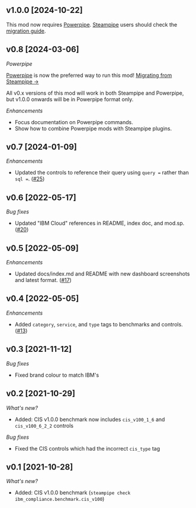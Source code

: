 ## v1.0.0 [2024-10-22]

This mod now requires [Powerpipe](https://powerpipe.io). [Steampipe](https://steampipe.io) users should check the [migration guide](https://powerpipe.io/blog/migrating-from-steampipe).

## v0.8 [2024-03-06]

_Powerpipe_

[Powerpipe](https://powerpipe.io) is now the preferred way to run this mod!  [Migrating from Steampipe →](https://powerpipe.io/blog/migrating-from-steampipe)

All v0.x versions of this mod will work in both Steampipe and Powerpipe, but v1.0.0 onwards will be in Powerpipe format only.

_Enhancements_

- Focus documentation on Powerpipe commands.
- Show how to combine Powerpipe mods with Steampipe plugins.

## v0.7 [2024-01-09]

_Enhancements_

- Updated the controls to reference their query using `query =` rather than `sql =`. ([#25](https://github.com/turbot/steampipe-mod-ibm-compliance/pull/25))

## v0.6 [2022-05-17]

_Bug fixes_

- Updated "IBM Cloud" references in README, index doc, and mod.sp. ([#20](https://github.com/turbot/steampipe-mod-ibm-compliance/pull/20))

## v0.5 [2022-05-09]

_Enhancements_

- Updated docs/index.md and README with new dashboard screenshots and latest format. ([#17](https://github.com/turbot/steampipe-mod-ibm-compliance/pull/17))

## v0.4 [2022-05-05]

_Enhancements_

- Added `category`, `service`, and `type` tags to benchmarks and controls. ([#13](https://github.com/turbot/steampipe-mod-ibm-compliance/pull/13))

## v0.3 [2021-11-12]

_Bug fixes_

- Fixed brand colour to match IBM's

## v0.2 [2021-10-29]

_What's new?_

- Added: CIS v1.0.0 benchmark now includes `cis_v100_1_6` and `cis_v100_6_2_2` controls

_Bug fixes_

- Fixed the CIS controls which had the incorrect `cis_type` tag

## v0.1 [2021-10-28]

_What's new?_

- Added: CIS v1.0.0 benchmark (`steampipe check ibm_compliance.benchmark.cis_v100`)
